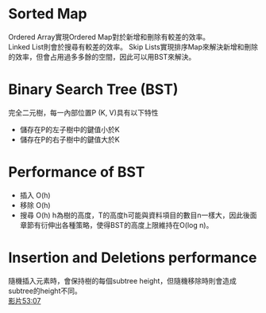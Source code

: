 # Sorted Map
Ordered Array實現Ordered Map對於新增和刪除有較差的效率。  
Linked List則會於搜尋有較差的效率。
Skip Lists實現排序Map來解決新增和刪除的效率，但會占用過多多餘的空間，因此可以用BST來解決。

# Binary Search Tree (BST)
完全二元樹，每一內部位置P (K, V)具有以下特性
* 儲存在P的左子樹中的鍵值小於K
* 儲存在P的右子樹中的鍵值大於K

# Performance of BST
* 插入 O(h)
* 移除 O(h)
* 搜尋 O(h)
h為樹的高度，T的高度h可能與資料項目的數目n一樣大，因此後面章節有衍伸出各種策略，使得BST的高度上限維持在O(log n)。

# Insertion and Deletions performance
隨機插入元素時，會保持樹的每個subtree height，但隨機移除時則會造成subtree的height不同。  
[影片53:07](https://www.youtube.com/watch?v=OvIg_6SREVA)
